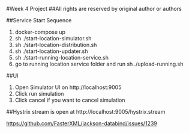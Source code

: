 #Week 4 Project
##All rights are reserved by original author or authors

##Service Start Sequence
1. docker-compose up
3. sh ./start-location-simulator.sh
4. sh ./start-location-distribution.sh
5. sh ./start-location-updater.sh
6. sh ./start-running-location-service.sh
7. go to running location service folder and run sh ./upload-running.sh

##UI
1. Open Simulator UI on http://localhost:9005
2. Click run simulation
3. Click cancel if you want to cancel simulation

##Hystrix stream is open at
http://localhost:9005/hystrix.stream

https://github.com/FasterXML/jackson-databind/issues/1239